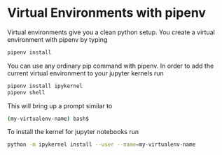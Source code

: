 # Virtual Environments with pipenv

Virtual environments give you a clean python setup. You create a virtual environment with pipenv by typing
```sh
pipenv install
```
You can use any ordinary pip command with pipenv. In order to add the current virtual environment to your jupyter kernels run
```sh
pipenv install ipykernel
pipenv shell
```
This will bring up a prompt similar to
```sh
(my-virtualenv-name) bash$
```
To install the kernel for jupyter notebooks run

```sh
python -m ipykernel install --user --name=my-virtualenv-name
```
